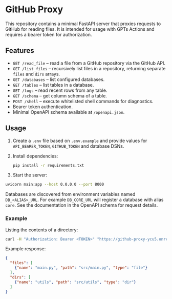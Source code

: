 # GitHub Proxy

This repository contains a minimal FastAPI server that proxies requests to GitHub for reading files. It is intended for usage with GPTs Actions and requires a bearer token for authorization.

## Features

- `GET /read_file` – read a file from a GitHub repository via the GitHub API.
- `GET /list_files` – recursively list files in a repository, returning separate `files` and `dirs` arrays.
- `GET /databases` – list configured databases.
- `GET /tables` – list tables in a database.
- `GET /logs` – read recent rows from any table.
- `GET /schema` – get column schema of a table.
- `POST /shell` – execute whitelisted shell commands for diagnostics.
- Bearer token authentication.
- Minimal OpenAPI schema available at `/openapi.json`.

## Usage

1. Create a `.env` file based on `.env.example` and provide values for `API_BEARER_TOKEN`, `GITHUB_TOKEN` and database DSNs.
2. Install dependencies:

   ```bash
   pip install -r requirements.txt
   ```

3. Start the server:

```bash
uvicorn main:app --host 0.0.0.0 --port 8000
```
Databases are discovered from environment variables named `DB_<ALIAS>_URL`.
For example `DB_CORE_URL` will register a database with alias `core`.
See the documentation in the OpenAPI schema for request details.

### Example

Listing the contents of a directory:

```bash
curl -H "Authorization: Bearer <TOKEN>" "https://github-proxy-ycu5.onrender.com/list_files?repo=user/project&path=src"
```

Example response:

```json
{
  "files": [
    {"name": "main.py", "path": "src/main.py", "type": "file"}
  ],
  "dirs": [
    {"name": "utils", "path": "src/utils", "type": "dir"}
  ]
}
```
